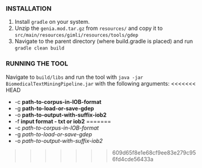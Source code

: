 ### INSTALLATION ###

1. Install `gradle` on your system.
2. Unzip the `genia.mod.tar.gz` from `resources/` and copy it to `src/main/resources/gimli/resources/tools/gdep`
3. Navigate to the parent directory (where build.gradle is placed) and run `gradle clean build`

### RUNNING THE TOOL ###

Navigate to `build/libs` and run the tool with `java -jar BiomedicalTextMiningPipeline.jar` with the following arguments:
<<<<<<< HEAD
* -c **path-to-corpus-in-IOB-format**
* -g **path-to-load-or-save-gdep**
* -o **path-to-output-with-suffix-iob2**
* -f **input format - txt or iob2**
=======
* -c _path-to-corpus-in-IOB-format_
* -g _path-to-load-or-save-gdep_
* -o _path-to-output-with-suffix-iob2_
>>>>>>> 609d65f8e1e68cf9ee83e279c956fd4cde56433a
